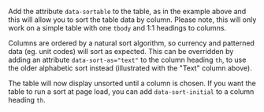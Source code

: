 Add the attribute `data-sortable` to the table, as in the example above and this will allow you to sort the table data by column. Please note, this will only work on a simple table with one `tbody` and 1:1 headings to columns.

Columns are ordered by a natural sort algorithm, so currency and patterned data (eg. unit codes) will sort as expected. This can be overridden by adding an attribute `data-sort-as="text"` to the column heading `th`, to use the older alphabetic sort instead (illustrated with the "Text" column above).

The table will now display unsorted until a column is chosen. If you want the table to run a sort at page load, you can add `data-sort-initial` to a column heading `th`.
